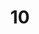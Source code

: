 ---
layout: photo
title: "10"
image_main: 10/20070528-CRW_3096-500.jpg
left: 09.html
right: 11.html
---
